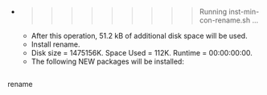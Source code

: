 * >>>>>>>>> Running inst-min-con-rename.sh ...
  * After this operation, 51.2 kB of additional disk space will be used.
  * Install rename.
  * Disk size = 1475156K. Space Used = 112K. Runtime = 00:00:00:00.
  * The following NEW packages will be installed:
  ```bash
rename
  ```
